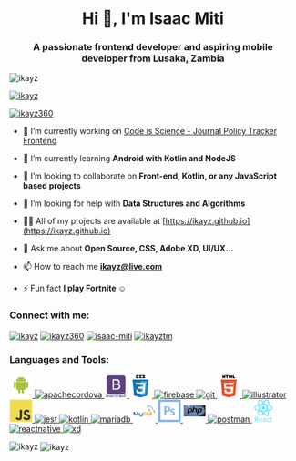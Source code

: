 <h1 align="center">Hi 👋, I'm Isaac Miti</h1>
<h3 align="center">A passionate frontend developer and aspiring mobile developer from Lusaka, Zambia</h3>

<p align="left"> <img src="https://komarev.com/ghpvc/?username=ikayz&label=Profile%20views&color=0e75b6&style=flat" alt="ikayz" /> </p>

<p align="left"> <a href="https://github.com/ryo-ma/github-profile-trophy"><img src="https://github-profile-trophy.vercel.app/?username=ikayz" alt="ikayz" /></a> </p>

<p align="left"> <a href="https://twitter.com/ikayz360" target="blank"><img src="https://img.shields.io/twitter/follow/ikayz360?logo=twitter&style=for-the-badge" alt="ikayz360" /></a> </p>

- 🔭 I’m currently working on [Code is Science - Journal Policy Tracker Frontend](https://github.com/codeisscience/journal-policy-tracker-frontend.git)

- 🌱 I’m currently learning **Android with Kotlin and NodeJS**

- 👯 I’m looking to collaborate on **Front-end, Kotlin, or any JavaScript based projects**

- 🤝 I’m looking for help with **Data Structures and Algorithms**

- 👨‍💻 All of my projects are available at [https://ikayz.github.io](https://ikayz.github.io)

- 💬 Ask me about **Open Source, CSS, Adobe XD, UI/UX...**

- 📫 How to reach me **ikayz@live.com**

- ⚡ Fun fact **I play Fortnite ☺️**

<h3 align="left">Connect with me:</h3>
<p align="left">
<a href="https://dev.to/ikayz" target="blank"><img align="center" src="https://cdn.jsdelivr.net/npm/simple-icons@3.0.1/icons/dev-dot-to.svg" alt="ikayz" height="30" width="40" /></a>
<a href="https://twitter.com/ikayz360" target="blank"><img align="center" src="https://raw.githubusercontent.com/rahuldkjain/github-profile-readme-generator/master/src/images/icons/Social/twitter.svg" alt="ikayz360" height="30" width="40" /></a>
<a href="https://linkedin.com/in/isaac-miti" target="blank"><img align="center" src="https://raw.githubusercontent.com/rahuldkjain/github-profile-readme-generator/master/src/images/icons/Social/linked-in-alt.svg" alt="isaac-miti" height="30" width="40" /></a>
<a href="https://www.behance.net/ikayztm" target="blank"><img align="center" src="https://raw.githubusercontent.com/rahuldkjain/github-profile-readme-generator/master/src/images/icons/Social/behance.svg" alt="ikayztm" height="30" width="40" /></a>
</p>

<h3 align="left">Languages and Tools:</h3>
<p align="left"> <a href="https://developer.android.com" target="_blank"> <img src="https://raw.githubusercontent.com/devicons/devicon/master/icons/android/android-original-wordmark.svg" alt="android" width="40" height="40"/> </a> <a href="https://cordova.apache.org/" target="_blank"> <img src="https://www.vectorlogo.zone/logos/apache_cordova/apache_cordova-icon.svg" alt="apachecordova" width="40" height="40"/> </a> <a href="https://getbootstrap.com" target="_blank"> <img src="https://raw.githubusercontent.com/devicons/devicon/master/icons/bootstrap/bootstrap-plain-wordmark.svg" alt="bootstrap" width="40" height="40"/> </a> <a href="https://www.w3schools.com/css/" target="_blank"> <img src="https://raw.githubusercontent.com/devicons/devicon/master/icons/css3/css3-original-wordmark.svg" alt="css3" width="40" height="40"/> </a> <a href="https://firebase.google.com/" target="_blank"> <img src="https://www.vectorlogo.zone/logos/firebase/firebase-icon.svg" alt="firebase" width="40" height="40"/> </a> <a href="https://git-scm.com/" target="_blank"> <img src="https://www.vectorlogo.zone/logos/git-scm/git-scm-icon.svg" alt="git" width="40" height="40"/> </a> <a href="https://www.w3.org/html/" target="_blank"> <img src="https://raw.githubusercontent.com/devicons/devicon/master/icons/html5/html5-original-wordmark.svg" alt="html5" width="40" height="40"/> </a> <a href="https://www.adobe.com/in/products/illustrator.html" target="_blank"> <img src="https://www.vectorlogo.zone/logos/adobe_illustrator/adobe_illustrator-icon.svg" alt="illustrator" width="40" height="40"/> </a> <a href="https://developer.mozilla.org/en-US/docs/Web/JavaScript" target="_blank"> <img src="https://raw.githubusercontent.com/devicons/devicon/master/icons/javascript/javascript-original.svg" alt="javascript" width="40" height="40"/> </a> <a href="https://jestjs.io" target="_blank"> <img src="https://www.vectorlogo.zone/logos/jestjsio/jestjsio-icon.svg" alt="jest" width="40" height="40"/> </a> <a href="https://kotlinlang.org" target="_blank"> <img src="https://www.vectorlogo.zone/logos/kotlinlang/kotlinlang-icon.svg" alt="kotlin" width="40" height="40"/> </a> <a href="https://mariadb.org/" target="_blank"> <img src="https://www.vectorlogo.zone/logos/mariadb/mariadb-icon.svg" alt="mariadb" width="40" height="40"/> </a> <a href="https://www.mysql.com/" target="_blank"> <img src="https://raw.githubusercontent.com/devicons/devicon/master/icons/mysql/mysql-original-wordmark.svg" alt="mysql" width="40" height="40"/> </a> <a href="https://www.photoshop.com/en" target="_blank"> <img src="https://raw.githubusercontent.com/devicons/devicon/master/icons/photoshop/photoshop-line.svg" alt="photoshop" width="40" height="40"/> </a> <a href="https://www.php.net" target="_blank"> <img src="https://raw.githubusercontent.com/devicons/devicon/master/icons/php/php-original.svg" alt="php" width="40" height="40"/> </a> <a href="https://postman.com" target="_blank"> <img src="https://www.vectorlogo.zone/logos/getpostman/getpostman-icon.svg" alt="postman" width="40" height="40"/> </a> <a href="https://reactjs.org/" target="_blank"> <img src="https://raw.githubusercontent.com/devicons/devicon/master/icons/react/react-original-wordmark.svg" alt="react" width="40" height="40"/> </a> <a href="https://reactnative.dev/" target="_blank"> <img src="https://reactnative.dev/img/header_logo.svg" alt="reactnative" width="40" height="40"/> </a> <a href="https://www.adobe.com/products/xd.html" target="_blank"> <img src="https://cdn.worldvectorlogo.com/logos/adobe-xd.svg" alt="xd" width="40" height="40"/> </a> </p>

<p><img align="left" src="https://github-readme-stats.vercel.app/api/top-langs?username=ikayz&show_icons=true&locale=en&layout=compact" alt="ikayz" /></p>

<p>&nbsp;<img align="center" src="https://github-readme-stats.vercel.app/api?username=ikayz&show_icons=true&locale=en" alt="ikayz" /></p>
